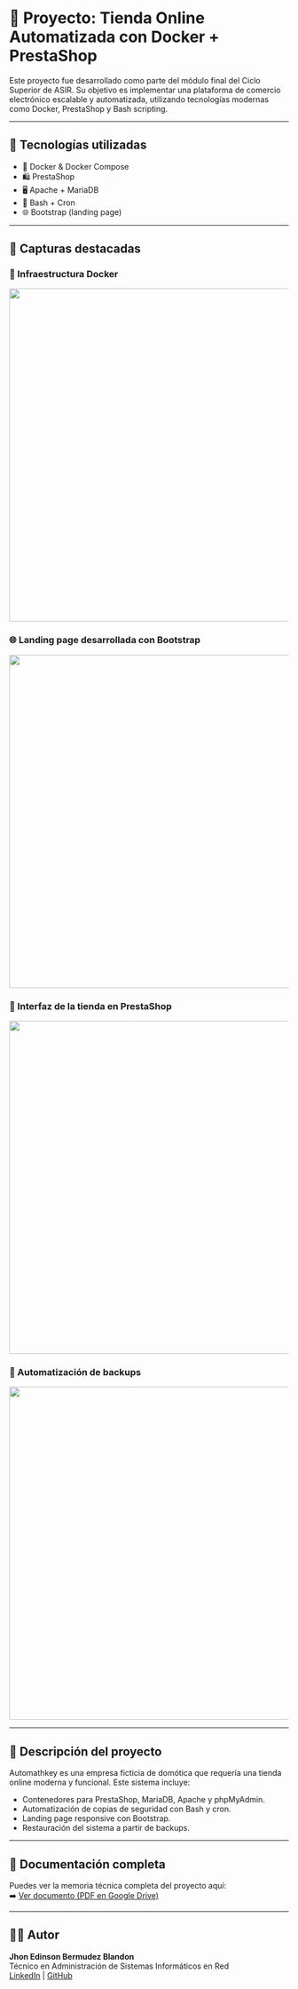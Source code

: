# 🛒 Proyecto: Tienda Online Automatizada con Docker + PrestaShop

Este proyecto fue desarrollado como parte del módulo final del Ciclo Superior de ASIR. Su objetivo es implementar una plataforma de comercio electrónico escalable y automatizada, utilizando tecnologías modernas como Docker, PrestaShop y Bash scripting.

---

## 🚀 Tecnologías utilizadas

- 🐳 Docker & Docker Compose
- 🛍️ PrestaShop
- 🖥️ Apache + MariaDB
- 📜 Bash + Cron
- 🌐 Bootstrap (landing page)

---

## 📸 Capturas destacadas

### 🔧 Infraestructura Docker
<img src="img/docker-compose.png" width="600">

### 🌐 Landing page desarrollada con Bootstrap
<img src="img/landing.png" width="600">

### 🛒 Interfaz de la tienda en PrestaShop
<img src="shop.png" width="600">

### 💾 Automatización de backups
<img src="img/backup-script.png" width="600">

---

## 🧠 Descripción del proyecto

Automathkey es una empresa ficticia de domótica que requería una tienda online moderna y funcional. Este sistema incluye:

- Contenedores para PrestaShop, MariaDB, Apache y phpMyAdmin.
- Automatización de copias de seguridad con Bash y cron.
- Landing page responsive con Bootstrap.
- Restauración del sistema a partir de backups.

---

## 📄 Documentación completa

Puedes ver la memoria técnica completa del proyecto aquí:  
➡️ [Ver documento (PDF en Google Drive)](https://drive.google.com/...)

---

## 👨‍💻 Autor

**Jhon Edinson Bermudez Blandon**  
Técnico en Administración de Sistemas Informáticos en Red  
[LinkedIn](https://linkedin.com/in/...) | [GitHub](https://github.com/itsthejhonnyjhon)
